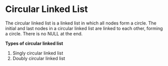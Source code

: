 # Circular Linked List

The circular linked list is a linked list in  which all nodes form a circle. The initial and last nodes in a circular linked list are linked to each other, forming a circle. There is no NULL at the end.

**Types of circular linked list**

1. Singly circular linked list
2. Doubly circular linked list